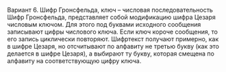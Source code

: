 Вариант 6. Шифр Гронсфельда, ключ – числовая последовательность
Шифр Гронсфельда, представляет собой модификацию шифра Цезаря числовым ключом. Для этого под буквами исходного сообщения записывают цифры числового ключа. 
Если ключ короче сообщения, то его запись циклически повторяют. Шифртекст получают примерно, как в шифре Цезаря, 
но отсчитывают по алфавиту не третью букву (как это делается в шифре Цезаря), а выбирают ту букву, которая смещена по алфавиту на соответствующую цифру ключа.

